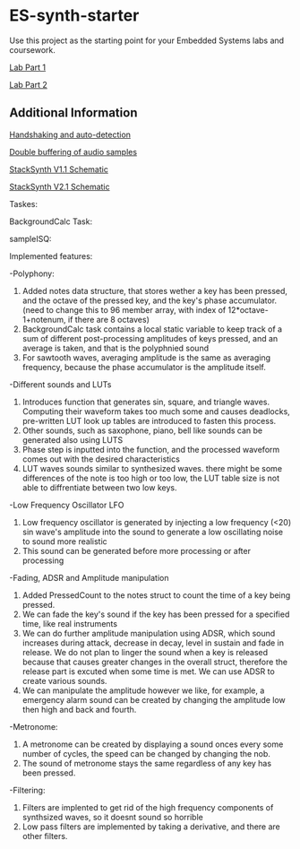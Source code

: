 # ES-synth-starter

  Use this project as the starting point for your Embedded Systems labs and coursework.
  
  [Lab Part 1](doc/LabPart1.md)
  
  [Lab Part 2](doc/LabPart2.md)

## Additional Information

  [Handshaking and auto-detection](doc/handshaking.md)
  
  [Double buffering of audio samples](doc/doubleBuffer.md)

  [StackSynth V1.1 Schematic](doc/StackSynth-v1.pdf)

  [StackSynth V2.1 Schematic](doc/StackSynth-v2.pdf)

Taskes:

BackgroundCalc Task:

sampleISQ:



Implemented features:

-Polyphony: 
  1. Added notes data structure, that stores wether a key has been pressed, and the octave of the pressed key, and the key's phase accumulator. (need to change this to 96 member array, with index of 12*octave-1+notenum, if there are 8 octaves)
  2. BackgroundCalc task contains a local static variable to keep track of a sum of different post-processing amplitudes of keys pressed, and an average is taken, and that is the polyphnied sound
  3. For sawtooth waves, averaging amplitude is the same as averaging frequency, because the phase accumulator is the amplitude itself.
   
-Different sounds and LUTs
  1. Introduces function that generates sin, square, and triangle waves. Computing their waveform takes too much some and causes deadlocks, pre-written LUT look up tables are introduced to fasten this process. 
  2. Other sounds, such as saxophone, piano, bell like sounds can be generated also using LUTS
  3. Phase step is inputted into the function, and the processed waveform comes out with the desired characteristics
  4. LUT waves sounds similar to synthesized waves. there might be some differences of the note is too high or too low, the LUT table size is not able to diffrentiate between two low keys.
   
-Low Frequency Oscillator LFO
  1. Low frequency oscillator is generated by injecting a low frequency (<20) sin wave's amplitude into the sound to generate a low oscillating noise to sound more realistic
  2. This sound can be generated before more processing or after processing
   
-Fading, ADSR and Amplitude manipulation
  1. Added PressedCount to the notes struct to count the time of a key being pressed. 
  2. We can fade the key's sound if the key has been pressed for a specified time, like real instruments
  3. We can do further amplitude manipulation using ADSR, which sound increases during attack, decrease in decay, level in sustain and fade in release. We do not plan to linger the sound when a key is released because that causes greater changes in the overall struct, therefore the release part is excuted when some time is met. We can use ADSR to create various sounds.
  4. We can manipulate the amplitude however we like, for example, a emergency alarm sound can be created by changing the amplitude low then high and back and fourth.

-Metronome:
  1. A metronome can be created by displaying a sound onces every some number of cycles, the speed can be changed by changing the nob.
  2. The sound of metronome stays the same regardless of any key has been pressed. 
   
-Filtering:
  1. Filters are implented to get rid of the high frequency components of synthsized waves, so it doesnt sound so horrible
  2. Low pass filters are implemented by taking a derivative, and there are other filters.



